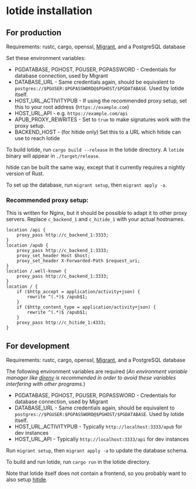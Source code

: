 # lotide installation
## For production
Requirements: rustc, cargo, openssl, [Migrant](https://github.com/jaemk/migrant), and a PostgreSQL database

Set these environment variables:
 - PGDATABASE, PGHOST, PGUSER, PGPASSWORD - Credentials for database connection, used by Migrant
 - DATABASE_URL - Same credentials again, should be equivalent to `postgres://$PGUSER:$PGPASSWORD@$PGHOST/$PGDATABASE`. Used by lotide itself.
 - HOST_URL_ACTIVITYPUB - If using the recommended proxy setup, set this to your root address (`https://example.com`)
 - HOST_URL_API - e.g. `https://example.com/api`
 - APUB_PROXY_REWRITES - Set to `true` to make signatures work with the proxy setup.
 - BACKEND_HOST - (for hitide only) Set this to a URL which hitide can use to reach lotide

To build lotide, run `cargo build --release` in the lotide directory. A `lotide` binary will appear in `./target/release`.

hitide can be built the same way, except that it currently requires a nightly version of Rust.

To set up the database, run `migrant setup`, then `migrant apply -a`.

### Recommended proxy setup:
This is written for Nginx, but it should be possible to adapt it to other proxy servers. Replace `c_backend_1` and `c_hitide_1` with your actual hostnames.

```
location /api {
	proxy_pass http://c_backend_1:3333;
}
location /apub {
	proxy_pass http://c_backend_1:3333;
	proxy_set_header Host $host;
	proxy_set_header X-Forwarded-Path $request_uri;
}
location /.well-known {
	proxy_pass http://c_backend_1:3333;
}
location / {
	if ($http_accept = application/activity+json) {
		rewrite ^(.*)$ /apub$1;
	}
	if ($http_content_type = application/activity+json) {
		rewrite ^(.*)$ /apub$1;
	}
	proxy_pass http://c_hitide_1:4333;
}
```

## For development
Requirements: rustc, cargo, openssl, [Migrant](https://github.com/jaemk/migrant), and a PostgreSQL database

The following environment variables are required (*An environment variable manager like [direnv](https://direnv.net/) is recommended in order to avoid these variables interfering with other programs.*)
 - PGDATABASE, PGHOST, PGUSER, PGPASSWORD - Credentials for database connection, used by Migrant
 - DATABASE_URL - Same credentials again, should be equivalent to `postgres://$PGUSER:$PGPASSWORD@$PGHOST/$PGDATABASE`. Used by lotide itself.
 - HOST_URL_ACTIVITYPUB - Typically `http://localhost:3333/apub` for dev instances
 - HOST_URL_API - Typically `http://localhost:3333/api` for dev instances

Run `migrant setup`, then `migrant apply -a` to update the database schema.

To build and run lotide, run `cargo run` in the lotide directory.

Note that lotide itself does not contain a frontend, so you probably want to also setup [hitide](https://git.sr.ht/~vpzom/hitide).
